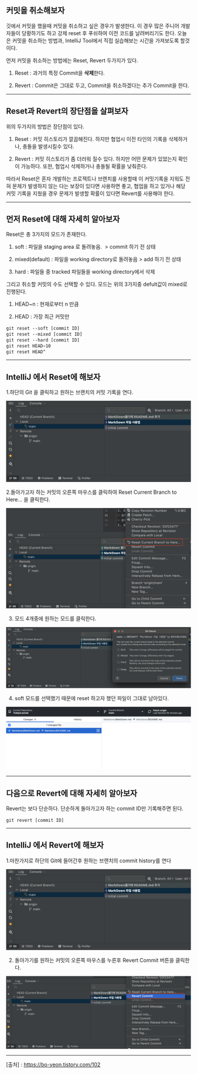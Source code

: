 ## 커밋을 취소해보자

깃에서 커밋을 했을때 커밋을 취소하고 싶은 경우가 발생한다. 이 경우 많은 주니어 개발자들이 당황하기도 하고 강제 reset 후 푸쉬하여 이전 코드를 날려버리기도 한다. 오늘은 커밋을 취소하는 방법과, IntelliJ Tool에서 직접 실습해보는 시간을 가져보도록 할것이다.

먼저 커밋을 취소하는 방법에는 Reset, Revert 두가지가 있다.

1. Reset : 과거의 특정 Commit을 **삭제**한다.

2. Revert : Commit은 그대로 두고, Commit을 취소하겠다는 추가 Commit을 한다.

---

## Reset과 Revert의 장단점을 살펴보자

위의 두가지의 방법은 장단점이 있다.

1. Reset : 커밋 히스토리가 깔끔해진다. 하지만 협업시 이전 타인의 기록을 삭제하거나, 충돌을 발생시킬수 있다.

2. Revert : 커밋 히스토리가 좀 더러워 질수 있다. 하지만 어떤 문제가 있었는지 확인이 가능하다. 또한, 협업시 삭제하거나 충돌될 확률을 낮춰준다.

따라서 Reset은 혼자 개발하는 프로젝트나 브랜치를 사용할때 이 커밋기록을 지워도 전혀 문제가 발생하지 않는 다는 보장이 있다면 사용하면 좋고, 협업을 하고 있거나 해당 커밋 기록을 지웠을 경우 문제가 발생할 확률이 있다면 Revert를 사용해야 한다.

---

## 먼저 Reset에 대해 자세히 알아보자

Reset은 총 3가지의 모드가 존재한다.

1. soft : 파일을 staging area 로 돌려놓음.  > commit 하기 전 상태

2. mixed(default) : 파일을 working directory로 돌려놓음 > add 하기 전 상태

3. hard : 파일들 중 tracked 파일들을 working directory에서 삭제

그리고 취소할 커밋의 수도 선택할 수 있다. 모드는 위의 3가지중 defult값이 mixed로 진행된다.

1. HEAD~n : 현재로부터 n 만큼

2. HEAD : 가장 최근 커밋만

```
git reset --soft [commit ID] 
git reset --mixed [commit ID]
git reset --hard [commit ID]
git reset HEAD~10 
git reset HEAD^
```

---

## IntelliJ 에서 Reset에 해보자

1.하단의 Git 을 클릭하고 원하는 브랜치의 커밋 기록을 연다.

![image](image/Revert1.png)

2.돌아가고자 하는 커밋의 오른쪽 마우스를 클릭하여 Reset Current Branch to Here... 을 클릭한다.

![image](image/Reset2.png)

3. 모드 4개중에 원하는 모드를 클릭한다.
   
![image](image/Reset3.png)

4. soft 모드를 선택했기 때문에 reset 하고자 했던 파일이 그대로 남아있다.

![image](image/Reset5.png)

---

## 다음으로 Revert에 대해 자세히 알아보자

Revert는 보다 단순하다. 단순하게 돌아가고자 하는 commit ID만 기록해주면 된다.

```
git revert [commit ID]
```

---

## IntelliJ 에서 Revert에 해보자

1.마찬가지로 하단의 Git에 들어간후 원하는 브랜치의 commit history를 연다

![image](image/Revert1.png)
 
2. 돌아가기를 원하는 커밋의 오른쪽 마우스를 누른후 Revert Commit 버튼을 클릭한다.

![image](image/Revert2.png)

---

[출처] : https://bo-yeon.tistory.com/102